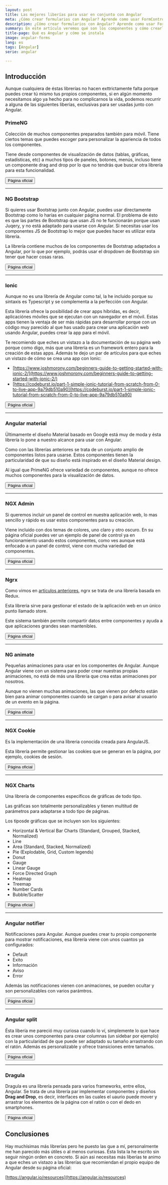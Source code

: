 ```yaml
---
layout: post
title: Las mejores liberías para usar en conjunto con Angular
meta: ¿Cómo crear formularios con Angular? Aprende como usar FormControl, FormGroup y FormBuilder en Angular
description: ¿Cómo crear formularios con Angular? Aprende como usar FormControl, FormGroup y FormBuilder en Angular
summary: En este artículo veremos qué son los componentes y cómo crearlos, además vamos a configurar rutas en la página para visualizar estos componentes que hemos creado.
title-page: Qué es Angular y cómo se instala
image: angular-forms
lang: es
tags: [Angular] 
serie: angular

---
```


## Introducción

Aunque cualquiera de éstas librerías no hacen exttrictamente falta porque puedes crear tú mismo tus propios componentes, si en algún momento necesitamos algo ya hecho para no complicarnos la vida, podemos recurrir a alguna de las siguientes liberías, exclusivas para ser usadas junto con Angular.

### PrimeNG

Colección de muchos componentes preparados también para móvil. Tiene ciertos temas que puedes escoger para personalizar la apariencia de todos los componentes.

Tiene desde componentes de visualización de datos (tablas, gráficas, estadísticas, etc) a muchos tipos de paneles, botones, menús, incluso tiene un componente drag and drop por lo que no tendrás que buscar otra librería para esta funcionalidad.

<a href="https://www.primefaces.org/primeng/#/"><button class="btn">Página oficial</button></a> 

---

### NG Bootstrap

Si quieres usar Bootstrap junto con Angular, puedes usar directamente Bootstrap como lo harías en cualquier página normal. El problema de ésto es que las partes de Bootstrap que usan JS no te funcionarán porque usan Juqery, y no está adaptado para usarse con Angular. Si necesitas usar los componentes JS de Bootstrap lo mejor que puedes hacer es utilizar esta librería. 

La librería contiene muchos de los componentes de Bootstrap adaptados a Angular, por lo que por ejemplo, podrás usar el dropdown de Bootstrap sin tener que hacer cosas raras.

<a href="https://ng-bootstrap.github.io/#/home"><button class="btn">Página oficial</button></a> 

---

### Ionic

Aunque no es una librería de Angular como tal, la he incluido porque su sintaxis es Typescript y se complementa a la perfección con Angular.

Esta librería ofrece la posibilidad de crear apps híbridas, es decir, aplicaciónes móviles que se ejecutan con un navegador en el móvil. Estas apps tienen la ventaja de ser más rápidas para desarrollar porque con un código muy parecido al que has usado para crear una aplicación web usando Angular, puedes crear la app para el móvil.

Te recomiendo que eches un vistazo a la documentación de su página web porque como digo, más que una librería es un framework entero para la creación de estas apps. Además te dejo un par de artículos para que eches un vistazo de cómo se crea una app con Ionic:

- [https://www.joshmorony.com/beginners-guide-to-getting-started-with-ionic-2/](https://www.joshmorony.com/beginners-guide-to-getting-started-with-ionic-2/)
- [https://codeburst.io/part-1-simple-ionic-tutorial-from-scratch-from-0-to-live-app-9a79db510a90](https://codeburst.io/part-1-simple-ionic-tutorial-from-scratch-from-0-to-live-app-9a79db510a90)


<a href="https://ionicframework.com/"><button class="btn">Página oficial</button></a> 

---

### Angular material

Ültimamente el diseño Material basado en Google está muy de moda y ésta librería lo pone a nuestro alcance para usar con Angular.

Como con las librerías anteriores se trata de un conjunto amplio de componentes listos para usarse. Estos componentes tienen la particularidad de que su diseño está inspirado en el diseño Material design.

Al igual que PrimeNG ofrece variedad de componentes, aunque no ofrece muchos componentes para la visualización de datos.

<a href="https://material.angular.io/"><button class="btn">Página oficial</button></a> 

---

### NGX Admin

Si queremos incluir un panel de control en nuestra aplicación web, lo mas sencillo y rápido es usar estos componentes para su creación.

Viene incluido con dos temas de colores, uno claro y otro oscuro. En su página oficial puedes ver un ejemplo de panel de control ya en funcionamiento usando estos componentes, como ves aunque está enfocado a un panel de control, viene con mucha variedad de componentes.

<a href="http://akveo.com/ngx-admin/"><button class="btn">Página oficial</button></a> 

---

### Ngrx

Como vimos en [artículos anteriores](http://127.0.0.1:4000/comunicacion-componentes), ngrx se trata de una librería basada en Redux.

Esta libreria sirve para gestionar el estado de la aplicación web en un único punto llamado store.

Este sistema también permite compartir datos entre componentes y ayuda a que aplicaciones grandes sean mantenibles.

<a href="https://github.com/ngrx/platform"><button class="btn">Página oficial</button></a> 

---

### NG animate

Pequeñas animaciones para usar en los componentes de Angular. Aunque Angular viene con un sistema para poder crear nuestras propias animaciones, no está de más una librería que crea estas animaciones por nosotros.

Aunque no vienen muchas animaciones, las que vienen por defecto están bien para animar componentes cuando se cargan o para avisar al usuario de un evento en la página.


<a href="https://jiayihu.github.io/ng-animate/"><button class="btn">Página oficial</button></a> 

---

### NGX Cookie

Es la implementación de una libreria conocida creada para AngularJS. 

Esta librería permite gestionar las cookies que se generan en la página, por ejemplo, cookies de sesión.

<a href="https://github.com/salemdar/ngx-cookie"><button class="btn">Página oficial</button></a> 

---

### NGX Charts

Una librería de componentes específicos de gráficas de todo tipo.

Las gráficas son totalmente personalizables y tienen multitud de parámetros para adaptarse a todo tipo de páginas.

Los tiposde gráficas que se incluyen son los siguientes:


- Horizontal & Vertical Bar Charts (Standard, Grouped, Stacked, Normalized)
- Line
- Area (Standard, Stacked, Normalized)
- Pie (Explodable, Grid, Custom legends)
- Donut
- Gauge
- Linear Gauge
- Force Directed Graph
- Heatmap
- Treemap
- Number Cards
- Bubble/Scatter


<a href="https://swimlane.github.io/ngx-charts/"><button class="btn">Página oficial</button></a> 

---

### Angular notifier

Notificaciones para Angular. Aunque puedes crear tu propio componente para mostrar notificaciones, esa librería viene con unos cuantos ya configurados:

- Default
- Exito
- Información
- Aviso
- Error

Además las notificaciones vienen con animaciones, se pueden ocultar y son personalizables con varios parámtros.

<a href="https://github.com/dominique-mueller/angular-notifier"><button class="btn">Página oficial</button></a> 

---

### Angular split

Ésta libería me pareció muy curiosa cuando lo ví, simplemente lo que hace es crear unos componentes para crear columnas (un sidebar por ejemplo) con la particularidad de que puede ser adaptado su tamaño arrastrando con el ratón. Además es personalizable y ofrece transiciones entre tamaños.

<a href="https://bertrandg.github.io/angular-split/#/"><button class="btn">Página oficial</button></a> 

---

### Dragula

Dragula es una librería pensada para varios frameworks, entre ellos, Angular. Se trata de una librería par implementar componentes y diseños **Drag and Drop**, es decir, interfaces en las cuales el uaurio puede mover y arrastrar los elementos de la página con el ratón o con el dedo en smartphones.

<a href="https://github.com/valor-software/ng2-dragula"><button class="btn">Página oficial</button></a> 

## Conclusiones

Hay muchísimas más librerías pero he puesto las que a mí, personalmente me han parecido más útiles o al menos curiosas. Ésta lista la he escrito sin seguir ningún orden en concreto. Si aún asi necesitas más liberías te animo a que eches un vistazo a las librerías que recomiendan el propio equipo de Angular desde su página oficial:

[https://angular.io/resources](https://angular.io/resources)
